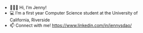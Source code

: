 - 🧚🏼‍♂️ Hi, I’m Jenny!
- 💻 I’m a first year Computer Science student at the University of California, Riverside
- 📫 Connect with me! https://www.linkedin.com/in/jennysdao/

<!---
jennysdao/jennysdao is a ✨ special ✨ repository because its `README.md` (this file) appears on your GitHub profile.
You can click the Preview link to take a look at your changes.
--->
